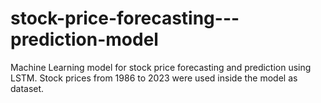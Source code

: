 # stock-price-forecasting---prediction-model
Machine Learning model for stock price forecasting and prediction using LSTM. Stock prices from 1986 to 2023 were used inside the model as dataset.
